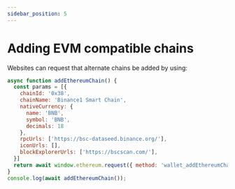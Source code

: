 ```yaml
---
sidebar_position: 5
---
```


# Adding EVM compatible chains

Websites can request that alternate chains be added by using:

```js
async function addEthereumChain() {
  const params = [{
    chainId: '0x38',
    chainName: 'Binance1 Smart Chain',
    nativeCurrency: {
      name: 'BNB',
      symbol: 'BNB',
      decimals: 18
    },
    rpcUrls: ['https://bsc-dataseed.binance.org/'],
    iconUrls: [],
    blockExplorerUrls: ['https://bscscan.com/'],
  }]
  return await window.ethereum.request({ method: 'wallet_addEthereumChain', params })
}
console.log(await addEthereumChain());
```
